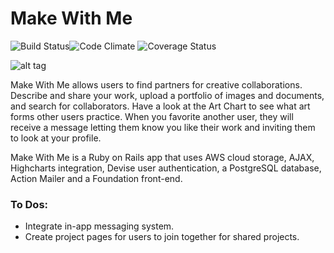 Make With Me
============

![Build Status](https://codeship.com/projects/500ce740-0683-0133-9e25-5e6c74a52e2c/status?branch=master)![Code Climate](https://codeclimate.com/github/NoraDelaney/make-with-me.png) ![Coverage Status](https://coveralls.io/repos/NoraDelaney/make-with-me/badge.png)

![alt tag](https://raw.github.com/NoraDelaney/make-with-me/master/app/assets/images/SplitShire-1233.jpg)

Make With Me allows users to find partners for creative collaborations. Describe and share your work, upload a portfolio of images and documents, and search for collaborators. Have a look at the Art Chart to see what art forms other users practice. When you favorite another user, they will receive a message letting them know you like their work and inviting them to look at your profile.

Make With Me is a Ruby on Rails app that uses AWS cloud storage, AJAX, Highcharts integration, Devise user authentication, a PostgreSQL database, Action Mailer and a Foundation front-end.

### To Dos:
* Integrate in-app messaging system.
* Create project pages for users to join together for shared projects.
